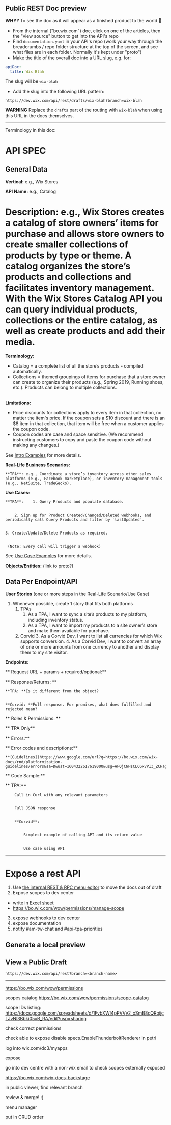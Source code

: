 ## Public REST Doc preview

**WHY?** To see the doc as it will appear as a finished product to the world 🙂

- From the internal ("bo.wix.com") doc, click on one of the articles, then the "view source" button to get into the API's repo
- Find `documentation.yaml` in your API's repo (work your way through the breadcrumbs / repo folder structure at the top of the screen, and see what files are in each folder. Normally it's kept under "proto")
- Make the title of the overall doc into a URL slug, e.g. for:

```yaml
apiDoc:
  title: Wix Blah
```
The slug will be `wix-blah`

- Add the slug into the following URL pattern:

```
https://dev.wix.com/api/rest/drafts/wix-blah?branch=wix-blah
```

**WARNING** Replace the `drafts` part of the routing with `wix-blah` when using this URL in the docs themselves.

<hr>

<!-----
NEW: Check the "Suppress top comment" option to remove this info from the output.

Conversion time: 0.635 seconds.


Using this Markdown file:

1. Paste this output into your source file.
2. See the notes and action items below regarding this conversion run.
3. Check the rendered output (headings, lists, code blocks, tables) for proper
   formatting and use a linkchecker before you publish this page.

Conversion notes:

* Docs to Markdown version 1.0β31
* Tue Oct 26 2021 23:26:24 GMT-0700 (PDT)
* Source doc: API Spec - Draft
----->


Terminology in this doc:


# API SPEC


## General Data

**Vertical:** e.g., Wix Stores

**API Name:** e.g., Catalog


# **Description:** e.g., Wix Stores creates a catalog of store owners’ items for purchase and allows store owners to create smaller collections of products by type or theme. A catalog organizes the store’s products and collections and facilitates inventory management. With the Wix Stores Catalog API you can query individual products, collections or the entire catalog, as well as create products and add their media.

**Terminology:**  	



* Catalog = a complete list of all the store’s products - compiled automatically.
* Collections = themed groupings of items for purchase that a store owner can create to organize their products (e.g., Spring 2019, Running shoes, etc.). Products can belong to multiple collections.

 \
	**Limitations:**



* Price discounts for collections apply to every item in that collection, no matter the item's price. If the coupon sets a $10 discount and there is an $8 item in that collection, that item will be free when a customer applies the coupon code.
* Coupon codes are case and space sensitive. (We recommend instructing customers to copy and paste the coupon code without making any changes.)

See [Intro Examples](https://docs.google.com/document/d/18TDU40kPEmVxHNJ5AFNPo82DDgPv5uLIYGeOiGJFLjI/edit?usp=sharing) for more details.

**Real-Life Business Scenarios:** 


    **TPA**: e.g., Coordinate a store’s inventory across other sales platforms (e.g., Facebook marketplace), or inventory management tools (e.g., NetSuite, TradeGecko).

**Use Cases:**


    **TPA**: 	1. Query Products and populate database. 


        2. Sign up for Product Created/Changed/Deleted webhooks, and periodically call Query Products and filter by `lastUpdated`. 


    3. Create/Update/Delete Products as required.


     (Note: Every call will trigger a webhook)

See [Use Case Examples](https://docs.google.com/document/d/18TDU40kPEmVxHNJ5AFNPo82DDgPv5uLIYGeOiGJFLjI/edit?usp=sharing) for more details.

**Objects/Entities:** (link to proto?)


## Data Per Endpoint/API

**User Stories** (one or more steps in the Real-Life Scenario/Use Case)



1. Whenever possible, create 1 story that fits both platforms
    1. TPAs
        1. As a TPA, I want to sync a site’s products to my platform, including inventory status.
        2. As a TPA, I want to import my products to a site owner’s store and make them available for purchase.
    2. Corvid
        3. As a Corvid Dev, I want to list all currencies for which Wix supports conversion.
        4. As a Corvid Dev, I want to convert an array of one or more amounts from one currency to another and display them to my site visitor.

**Endpoints:**

**	Request URL + params + required/optional:**

**	Response/Returns: **


    **TPA: **Is it different from the object?


    **Corvid: **Full response. For promises, what does fulfilled and rejected mean?

**	Roles & Permissions: **

**		TPA Only**

** 	Errors:**

**		Error codes and descriptions:**


    **[Guidelines](https://www.google.com/url?q=https://bo.wix.com/wix-docs/rnd/platformization-guidelines/errors&sa=D&ust=1604322617619000&usg=AFQjCNHsCLCGxvPI3_ZCHagu34o_HCDjvQ)**

**	Code Sample:**

**		TPA:**


        Call in Curl with any relevant parameters


        Full JSON response


        **Corvid**: 


        	Simplest example of calling API and its return value


        	Use case using API 

<hr>

# Expose a rest API
1. Use [the internal REST & RPC menu editor](https://bo.wix.com/wix-docs-backstage/projects/519ba616-bc00-43a6-b7d4-c333fc87cd1e/sites/dfd344c3-ecd3-404b-8282-5486786c6cd0/menu-editor) to move the docs out of draft
1. Expose scopes to dev center
 - write in [Excel sheet](https://docs.google.com/spreadsheets/d/1FvbXWI4pPVVy2_xSmB8cQRoijcLJvNl3Bbki05xB_RA/)
 - https://bo.wix.com/wow/permissions/manage-scope
3. expose webhooks to dev center
4. expose documentation
5. notify #am-tw-chat and #api-tpa-priorities


## Generate a local preview

## View a Public Draft


`https://dev.wix.com/api/rest?branch=<branch-name>`


<hr>

https://bo.wix.com/wow/permissions

scopes catalog https://bo.wix.com/wow/permissions/scope-catalog

scope IDs listing: https://docs.google.com/spreadsheets/d/1FvbXWI4pPVVy2_xSmB8cQRoijcLJvNl3Bbki05xB_RA/edit?usp=sharing

check correct permissions 

check able to expose
disable specs.EnableThunderboltRenderer in petri

log into wix.com/dc3/myapps

expose

go into dev centre with a non-wix email to check scopes externally exposed


https://bo.wix.com/wix-docs-backstage

in public viewer, find relevant branch

review & merge! :)

menu manager

put in CRUD order
